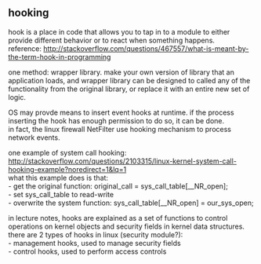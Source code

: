 hooking
----------------------

hook is a place in code that allows you to tap in to a module
to either provide different behavior or to react when something happens.  
reference: http://stackoverflow.com/questions/467557/what-is-meant-by-the-term-hook-in-programming

one method: wrapper library. 
make your own version of library that an application loads,
and wrapper library can be designed to called any of the functionality from the original library,
or replace it with an entire new set of logic.

OS may provde means to insert event hooks at runtime.
if the process inserting the hook has enough permission to do so, it can be done.  
in fact, the linux firewall NetFilter use hooking mechanism to process network events.

one example of system call hooking: http://stackoverflow.com/questions/2103315/linux-kernel-system-call-hooking-example?noredirect=1&lq=1  
what this example does is that:  
	- get the original function: original_call = sys_call_table[__NR_open];  
	- set sys_call_table to read-write  
	- overwrite the system function: sys_call_table[__NR_open] = our_sys_open;


in lecture notes, hooks are explained as 
a set of functions to control operations on kernel objects and security fields in kernel data structures.
there are 2 types of hooks in linux (security module?):  
	- management hooks, used to manage security fields  
	- control hooks, used to perform access controls


